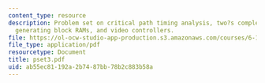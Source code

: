 ```yaml
---
content_type: resource
description: Problem set on critical path timing analysis, two?s complement multiplier,
  generating block RAMs, and video controllers.
file: https://ol-ocw-studio-app-production.s3.amazonaws.com/courses/6-111-introductory-digital-systems-laboratory-spring-2006/ab55ec81192a2b7487bb78b2c883b58a_pset3.pdf
file_type: application/pdf
resourcetype: Document
title: pset3.pdf
uid: ab55ec81-192a-2b74-87bb-78b2c883b58a
---
```

